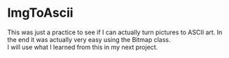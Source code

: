 # ImgToAscii

This was just a practice to see if I can actually turn pictures to ASCII art. In the end it was actually very easy using the Bitmap class. <br/>
I will use what I learned from this in my next project.
